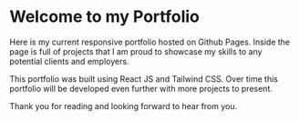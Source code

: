 # Welcome to my Portfolio

Here is my current responsive portfolio hosted on Github Pages. Inside the page is full of projects that I am proud to showcase my skills to any potential clients and employers.

This portfolio was built using React JS and Tailwind CSS. Over time this portfolio will be developed even further with more projects to present.

Thank you for reading and looking forward to hear from you.
